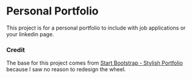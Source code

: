 # Personal Portfolio

This project is for a personal portfolio to include with job applications or your linkedin page.

### Credit

The base for this project comes from [Start Bootstrap - Stylish Portfolio](https://startbootstrap.com/template-overviews/stylish-portfolio/) 
because I saw no reason to redesign the wheel.
